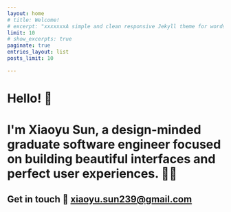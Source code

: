 ```yaml
---
layout: home
# title: Welcome!
# excerpt: "xxxxxxxA simple and clean responsive Jekyll theme for words and photos."
limit: 10
# show_excerpts: true
paginate: true
entries_layout: list
posts_limit: 10

---
```


# Hello!  :wave:
# I'm **Xiaoyu Sun**, a design-minded graduate software engineer focused on building beautiful interfaces and perfect user experiences. :woman_technologist:


## Get in touch :handshake: xiaoyu.sun239@gmail.com